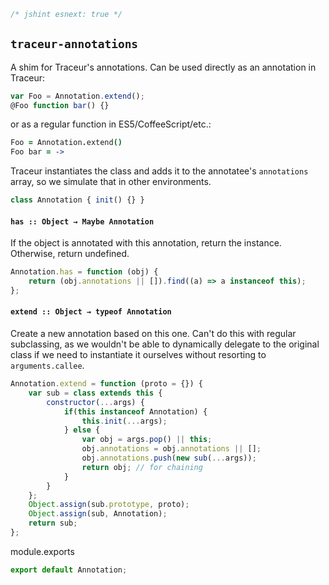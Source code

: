 
```js
/* jshint esnext: true */
```

`traceur-annotations`
---

A shim for Traceur's annotations. Can be used 
directly as an annotation in Traceur:
```javascript
var Foo = Annotation.extend();
@Foo function bar() {}
```
or as a regular function in ES5/CoffeeScript/etc.:
```coffeescript
Foo = Annotation.extend()
Foo bar = ->
```
Traceur instantiates the class and adds it to the
annotatee's `annotations` array, so we simulate
that in other environments.

```js
class Annotation { init() {} }
```

#### `has :: Object → Maybe Annotation`
If the object is annotated with this annotation,
return the instance. Otherwise, return undefined.

```js
Annotation.has = function (obj) {
	return (obj.annotations || []).find((a) => a instanceof this);
};
```

#### `extend :: Object → typeof Annotation`
Create a new annotation based on this one. Can't do
this with regular subclassing, as we wouldn't be
able to dynamically delegate to the original class
if we need to instantiate it ourselves without
resorting to `arguments.callee`.

```js
Annotation.extend = function (proto = {}) {
	var sub = class extends this {
		constructor(...args) {
			if(this instanceof Annotation) {
				this.init(...args);
			} else {
				var obj = args.pop() || this;
				obj.annotations = obj.annotations || [];
				obj.annotations.push(new sub(...args));
				return obj; // for chaining
			}
		}
	};
	Object.assign(sub.prototype, proto);
	Object.assign(sub, Annotation);
	return sub;
};
```

module.exports

```js
export default Annotation;
```
